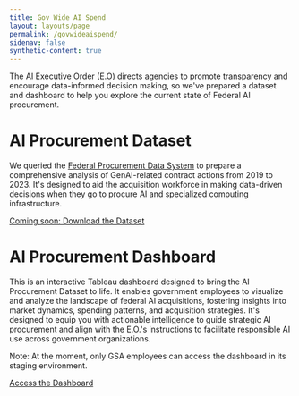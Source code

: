 ```yaml
---
title: Gov Wide AI Spend
layout: layouts/page
permalink: /govwideaispend/
sidenav: false
synthetic-content: true
---
```


<p>
  The AI Executive Order (E.O) directs agencies to promote transparency and encourage
  data-informed decision making, so we've prepared a dataset and dashboard to
  help you explore the current state of Federal AI procurement.
</p>
<h1>AI Procurement Dataset</h1>
<p>
  We queried the <a href="https://www.fpds.gov/" title="Federal Procurement Data System" target="_blank" class="external-link">Federal Procurement Data System</a>
  to prepare a comprehensive analysis of GenAI-related contract actions from
  2019 to 2023. It's designed to aid the acquisition workforce in
  making data-driven decisions when they go to procure AI and specialized
  computing infrastructure.
</p>
<a href="#" class="usa-button usa-button--big usa-button--secondary"
  >Coming soon: Download the Dataset</a
>
<h1>AI Procurement Dashboard</h1>
<p>
  This is an interactive Tableau dashboard designed to bring the AI Procurement
  Dataset to life. It enables government employees to visualize and analyze the
  landscape of federal AI acquisitions, fostering insights into market dynamics,
  spending patterns, and acquisition strategies. It's designed to equip you with actionable intelligence to guide strategic AI
  procurement and align with the E.O.'s instructions to facilitate responsible AI use
  across government organizations.
</p>
<p>Note: At the moment, only GSA employees can access the dashboard in its staging environment.</p>
<a
  href="https://staging.d2d.gsa.gov/report/governmentwide-ai-eo-dashboard-0"
  title="This link will bring you to GSA's D2D environment where you can access the AI Procurement Dashboard"
  target="_blank"
  class="usa-button usa-button--big usa-button--primary"
  >Access the Dashboard</a
>
